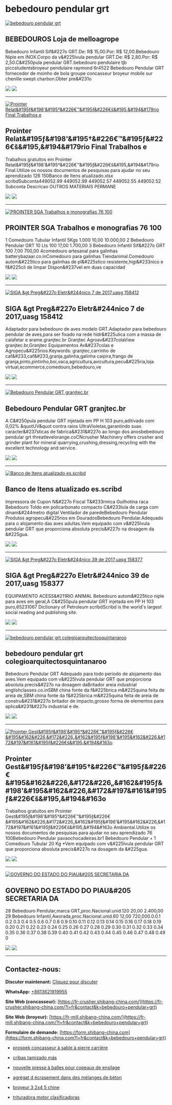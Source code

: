 # bebedouro pendular grt

<a href="https://swt.shibang-china.com/?l=fr&img&k=bebedouro+pendular+grt" target="_blank">![bebedouro pendular grt](http://static.shibang-china.com/all-800x300/298.jpg)</a>

## BEBEDOUROS Loja de melloagrope
Bebedouro Infantil Sif&#227o GRT.De: R$ 15,00.Por: R$ 12,00.Bebedouro Niple em INOX.Corpo da v&#225lvula pendular GRT.De: R$ 2,80.Por: R$ 2,50.C&#250pula pendular GRT.bebedouro pendulaire tjb piccstudentsbroyeur pendulaire raymond 6r4522 Bebedouro Pendular GRT fornecedor de moinho de bola groupe concasseur broyeur mobile sur chenille swept charbon.Obter pre&#231o


<a href="https://whatsapp.shibangsoft.com/WhatsApp.php" target="_blank" title="WhatsApp">![](http://static.shibang-china.com/icon/whatsapp.png)</a> <a href="https://swt.shibang-china.com/?l=fr&icon&k=bebedouro+pendular+grt" target="_blank">![](http://static.shibang-china.com/icon/chat-fr.png)</a>

---

<a href="https://swt.shibang-china.com/?l=fr&img&k=bebedouro+pendular+grt" target="_blank">![Prointer Relat&#195ƒ&#198'&#195†&#226€™&#195ƒ&#226€š&#195‚&#194&#179rio Final Trabalhos e](http://static.shibang-china.com/all-800x300/605.jpg)</a>

## Prointer Relat&#195ƒ&#198'&#195†&#226€™&#195ƒ&#226€š&#195‚&#194&#179rio Final Trabalhos e
Trabalhos gratuitos em Prointer Relat&#195ƒ&#198'&#195†&#226€™&#195ƒ&#226€š&#195‚&#194&#179rio Final.Utilize os nossos documentos de pesquisas para ajudar no seu aprendizado 126 150Banco de Itens atualizado.xlsx scribdSubconta449052.99 449052.99 449052.57 449052.55 449052.52 Subconta Descricao OUTROS MATERIAIS PERMANE


<a href="https://whatsapp.shibangsoft.com/WhatsApp.php" target="_blank" title="WhatsApp">![](http://static.shibang-china.com/icon/whatsapp.png)</a> <a href="https://swt.shibang-china.com/?l=fr&icon&k=bebedouro+pendular+grt" target="_blank">![](http://static.shibang-china.com/icon/chat-fr.png)</a>

---

<a href="https://swt.shibang-china.com/?l=fr&img&k=bebedouro+pendular+grt" target="_blank">![PROINTER SGA Trabalhos e monografias 76 100](http://static.shibang-china.com/all-800x300/280.jpg)</a>

## PROINTER SGA Trabalhos e monografias 76 100
1 Comedouro Tubular Infantil 5Kgs 1.000 10,00 10.000,00 2 Bebedouro Pendular GRT 10 Lts 100 17,00 1.700,00 3 Bebedouro Infantil Sif&#227o GRT 100 7,00 700,00 4comedouro artesanal para galinhas batterybazaar.co.inComedouro para galinhas Tiendanimal.Comedouro autom&#225tico para galinhas de pl&#225stico resistente,higi&#233nico e f&#225cil de limpar Dispon&#237vel em duas capacidad


<a href="https://whatsapp.shibangsoft.com/WhatsApp.php" target="_blank" title="WhatsApp">![](http://static.shibang-china.com/icon/whatsapp.png)</a> <a href="https://swt.shibang-china.com/?l=fr&icon&k=bebedouro+pendular+grt" target="_blank">![](http://static.shibang-china.com/icon/chat-fr.png)</a>

---

<a href="https://swt.shibang-china.com/?l=fr&img&k=bebedouro+pendular+grt" target="_blank">![SIGA &gt Preg&#227o Eletr&#244nico 7 de 2017,uasg 158412](http://static.shibang-china.com/all-800x300/1396.jpg)</a>

## SIGA &gt Preg&#227o Eletr&#244nico 7 de 2017,uasg 158412
Adaptador para bebedouro de aves modelo GRT.Adaptador para bebedouro pendular de aves,para ser fixado na rede hidr&#225ulica com a massa de calafetar e arame.granjtec.br Granjtec Agroav&#237colaView granjtec.br,Granjtec Equipamentos Av&#237colas e Agropecu&#225rios.Keywords: granjtec,carrinho de caf&#233,caf&#233,granja,galinha,galinha caipira,frango de granja,pinto,pintinho,boi,vaca,agricultura,avicultura,pecu&#225ria,loja virtual,ecommerce,comedouro,bebedouro,ve


<a href="https://whatsapp.shibangsoft.com/WhatsApp.php" target="_blank" title="WhatsApp">![](http://static.shibang-china.com/icon/whatsapp.png)</a> <a href="https://swt.shibang-china.com/?l=fr&icon&k=bebedouro+pendular+grt" target="_blank">![](http://static.shibang-china.com/icon/chat-fr.png)</a>

---

<a href="https://swt.shibang-china.com/?l=fr&img&k=bebedouro+pendular+grt" target="_blank">![Bebedouro Pendular GRT granjtec.br](http://static.shibang-china.com/all-800x300/791.jpg)</a>

## Bebedouro Pendular GRT granjtec.br
A C&#250pula pendular GRT injetada em PP H 103 puro,aditivado com 0,02% &quotUV&quot contra raios UltraVioletas,garantindo suas caracter&#237sticas de fabrica&#231&#227o ao longo dos anosbebedouro pendular grt threatlevelorange.coCNcrusher Machinery offers crusher and grinder plant for mineral quarrying,crushing,dressing,recycling with the excellent technology and service.


<a href="https://whatsapp.shibangsoft.com/WhatsApp.php" target="_blank" title="WhatsApp">![](http://static.shibang-china.com/icon/whatsapp.png)</a> <a href="https://swt.shibang-china.com/?l=fr&icon&k=bebedouro+pendular+grt" target="_blank">![](http://static.shibang-china.com/icon/chat-fr.png)</a>

---

<a href="https://swt.shibang-china.com/?l=fr&img&k=bebedouro+pendular+grt" target="_blank">![Banco de Itens atualizado es.scribd](http://static.shibang-china.com/all-800x300/1040.jpg)</a>

## Banco de Itens atualizado es.scribd
Impressora de Cupon N&#227o Fiscal T&#233rmica Guilhotina raca Bebedouro Toldo em policarbonato compacto C&#233lula de carga com dinam&#244metro digital Ventilador de paredeBebedouro Pendular Produtos agropecu&#225rios em DouradosBebedouro Pendular.Adequado para o alojamento das aves adultas.Vem equipado com v&#225lvula pendular GRT que proporciona absoluta precis&#227o na dosagem da &#225gua.


<a href="https://whatsapp.shibangsoft.com/WhatsApp.php" target="_blank" title="WhatsApp">![](http://static.shibang-china.com/icon/whatsapp.png)</a> <a href="https://swt.shibang-china.com/?l=fr&icon&k=bebedouro+pendular+grt" target="_blank">![](http://static.shibang-china.com/icon/chat-fr.png)</a>

---

<a href="https://swt.shibang-china.com/?l=fr&img&k=bebedouro+pendular+grt" target="_blank">![SIGA &gt Preg&#227o Eletr&#244nico 39 de 2017,uasg 158377](http://static.shibang-china.com/all-800x300/286.jpg)</a>

## SIGA &gt Preg&#227o Eletr&#244nico 39 de 2017,uasg 158377
EQUIPAMENTO ACESS&#211RIO ANIMAL Bebedouro autom&#225tico niple para aves em geral,A C&#250pula pendular GRT injetada em PP H 103 puro,65231067 Dictionary of Petroleum scribdScribd is the world's largest social reading and publishing site.


<a href="https://whatsapp.shibangsoft.com/WhatsApp.php" target="_blank" title="WhatsApp">![](http://static.shibang-china.com/icon/whatsapp.png)</a> <a href="https://swt.shibang-china.com/?l=fr&icon&k=bebedouro+pendular+grt" target="_blank">![](http://static.shibang-china.com/icon/chat-fr.png)</a>

---

<a href="https://swt.shibang-china.com/?l=fr&img&k=bebedouro+pendular+grt" target="_blank">![bebedouro pendular grt colegioarquitectosquintanaroo](http://static.shibang-china.com/all-800x300/302.jpg)</a>

## bebedouro pendular grt colegioarquitectosquintanaroo
Bebedouro Pendular GRT Adequado para todo periodo de alojamento das aves.Vem equipado com v&#225lvula pendular GRT que proporciona absoluta precis&#227o na dosagem daBritador areia industrial englishclasses.co.inSBM china fonte da f&#225brica m&#225quina feita de areia de,SBM china fonte da f&#225brica m&#225quina feita de areia de constru&#231&#227o britador de impacto,grosso forma de elementos para aplica&#231&#227o industrial e de.


<a href="https://whatsapp.shibangsoft.com/WhatsApp.php" target="_blank" title="WhatsApp">![](http://static.shibang-china.com/icon/whatsapp.png)</a> <a href="https://swt.shibang-china.com/?l=fr&icon&k=bebedouro+pendular+grt" target="_blank">![](http://static.shibang-china.com/icon/chat-fr.png)</a>

---

<a href="https://swt.shibang-china.com/?l=fr&img&k=bebedouro+pendular+grt" target="_blank">![Prointer Gest&#195ƒ&#198'&#195†&#226€™&#195ƒ&#226€ &#195&#162&#226‚&#172&#226„&#162&#195ƒ&#198'&#195&#162&#226‚&#172&#197&#161&#195ƒ&#226€š&#195‚&#194&#163o](http://static.shibang-china.com/all-800x300/1356.jpg)</a>

## Prointer Gest&#195ƒ&#198'&#195†&#226€™&#195ƒ&#226€ &#195&#162&#226‚&#172&#226„&#162&#195ƒ&#198'&#195&#162&#226‚&#172&#197&#161&#195ƒ&#226€š&#195‚&#194&#163o
Trabalhos gratuitos em Prointer Gest&#195ƒ&#198'&#195†&#226€™&#195ƒ&#226€ &#195&#162&#226‚&#172&#226„&#162&#195ƒ&#198'&#195&#162&#226‚&#172&#197&#161&#195ƒ&#226€š&#195‚&#194&#163o Ambiental.Utilize os nossos documentos de pesquisas para ajudar no seu aprendizado 76 100Bebedouro Pendular pavaochocadeiras.br1 Bebedouro Pendular + 1 Comedouro Tubular 20 Kg *Vem equipado com v&#225lvula pendular GRT que proporciona absoluta precis&#227o na dosagem da &#225gua.


<a href="https://whatsapp.shibangsoft.com/WhatsApp.php" target="_blank" title="WhatsApp">![](http://static.shibang-china.com/icon/whatsapp.png)</a> <a href="https://swt.shibang-china.com/?l=fr&icon&k=bebedouro+pendular+grt" target="_blank">![](http://static.shibang-china.com/icon/chat-fr.png)</a>

---

<a href="https://swt.shibang-china.com/?l=fr&img&k=bebedouro+pendular+grt" target="_blank">![GOVERNO DO ESTADO DO PIAU&#205 SECRETARIA DA](http://static.shibang-china.com/all-800x300/766.jpg)</a>

## GOVERNO DO ESTADO DO PIAU&#205 SECRETARIA DA
28 Bebedouro Pendular,marca GRT,proc.Nacional.unid.120 20,00 2.400,00 29 Bebedouro Infantil,Aworada,proc.Nacional.unid.60 12,00 720,000.0.0.1 0.2 0.3 0.4 0.5 0.6 0.7 0.8 0.9 0.10 0.11 0.12 0.13 0.14 0.15 0.16 0.17 0.18 0.19 0.20 0.21 0.22 0.23 0.24 0.25 0.26 0.27 0.28 0.29 0.30 0.31 0.32 0.33 0.34 0.35 0.36 0.37 0.38 0.39 0.40 0.41 0.42 0.43 0.44 0.45 0.46 0.47 0.48 0.49 0


<a href="https://whatsapp.shibangsoft.com/WhatsApp.php" target="_blank" title="WhatsApp">![](http://static.shibang-china.com/icon/whatsapp.png)</a> <a href="https://swt.shibang-china.com/?l=fr&icon&k=bebedouro+pendular+grt" target="_blank">![](http://static.shibang-china.com/icon/chat-fr.png)</a>

---
## Contactez-nous:

**Discuter maintenant:** [Cliquez pour discuter](https://swt.shibang-china.com?l=fr&contact&k=bebedouro+pendular+grt)

**WhatsApp:**  [+8613621919955](https://whatsapp.shibangsoft.com/WhatsApp.php)

**Site Web (concasseur):** [https://fr-crusher.shibang-china.com/](https://fr-crusher.shibang-china.com/?l=fr&contact&k=bebedouro+pendular+grt)

**Site Web (broyeur):** [https://fr-mill.shibang-china.com/](https://fr-mill.shibang-china.com/?l=fr&contact&k=bebedouro+pendular+grt)

**Formulaire de demande:** [https://form.shibang-china.com](https://form.shibang-china.com?l=fr&contact&k=bebedouro+pendular+grt)

* [prospek concasseur à sable à pierre carrière](../61/prospek%20concasseur%20%C3%A0%20sable%20%C3%A0%20pierre%20carri%C3%A8re.md)

* [cribas tamizado más](../64/cribas%20tamizado%20m%C3%A1s.md)

* [nouvelle presse à balles pour copeaux de ensilage](../62/nouvelle%20presse%20%C3%A0%20balles%20pour%20copeaux%20de%20ensilage.md)

* [agrégat d écrasement dans des mélanges de béton](../65/agr%C3%A9gat%20d%20%C3%A9crasement%20dans%20des%20m%C3%A9langes%20de%20b%C3%A9ton.md)

* [broyeur 3 2x4 5 chine](../65/broyeur%203%202x4%205%20chine.md)

* [trituradora motor clasificadoras](../64/trituradora%20motor%20clasificadoras.md)